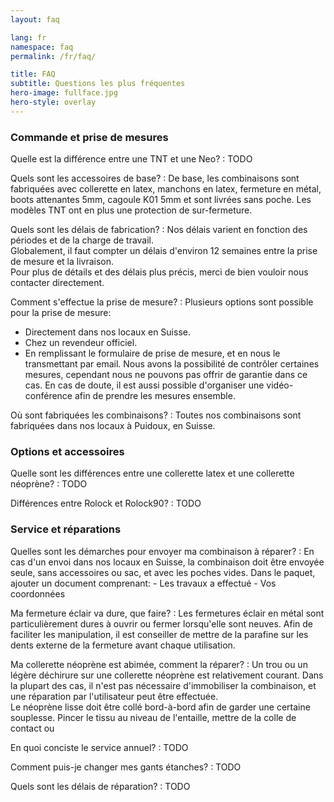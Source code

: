 ```yaml
---
layout: faq

lang: fr
namespace: faq
permalink: /fr/faq/

title: FAQ
subtitle: Questions les plus fréquentes
hero-image: fullface.jpg
hero-style: overlay
---
```

### Commande et prise de mesures

Quelle est la différence entre une TNT et une Neo?
:  TODO

Quels sont les accessoires de base?
: De base, les combinaisons sont fabriquées avec collerette en latex, manchons en latex, fermeture en métal, boots attenantes 5mm, cagoule K01 5mm et sont livrées sans poche. Les modèles TNT ont en plus une protection de sur-fermeture.

Quels sont les délais de fabrication?
: Nos délais varient en fonction des périodes et de la charge de travail.<br>
        Globalement, il faut compter un délais d'environ 12 semaines entre la prise de mesure et la livraison.<br>
        Pour plus de détails et des délais plus précis, merci de bien vouloir nous contacter directement.

Comment s'effectue la prise de mesure? 
: Plusieurs options sont possible pour la prise de mesure:<br>
  - Directement dans nos locaux en Suisse.<br>
  - Chez un revendeur officiel.<br>
  - En remplissant le formulaire de prise de mesure, et en nous le transmettant par email. Nous avons la possibilité de contrôler certaines mesures, cependant nous ne pouvons pas offrir de garantie dans ce cas. En cas de doute, il est aussi possible d'organiser une vidéo-conférence afin de prendre les mesures ensemble.

Où sont fabriquées les combinaisons?
: Toutes nos combinaisons sont fabriquées dans nos locaux à Puidoux, en Suisse.

### Options et accessoires
Quelle sont les différences entre une collerette latex et une collerette néoprène?
: TODO

Différences entre Rolock et Rolock90?
: TODO


### Service et réparations

Quelles sont les démarches pour envoyer ma combinaison à réparer?
: En cas d'un envoi dans nos locaux en Suisse, la combinaison doit être envoyée seule, sans accessoires ou sac, et avec les poches vides. Dans le paquet, ajouter un document comprenant:
        - Les travaux a effectué
        - Vos coordonnées
        

Ma fermeture éclair va dure, que faire?
: Les fermetures éclair en métal sont particulièrement dures à ouvrir ou fermer lorsqu'elle sont neuves. Afin de faciliter les manipulation, il est conseiller de mettre de la parafine sur les dents externe de la fermeture avant chaque utilisation.

Ma collerette néoprène est abimée, comment la réparer?
: Un trou ou un légère déchirure sur une collerette néoprène est relativement courant. Dans la plupart des cas, il n'est pas nécessaire d'immobiliser la combinaison, et une réparation par l'utilisateur peut être effectuée.<br>
        Le néoprène lisse doit être collé bord-à-bord afin de garder une certaine souplesse. Pincer le tissu au niveau de l'entaille, mettre de la colle de contact ou 

En quoi conciste le service annuel?
: TODO 

Comment puis-je changer mes gants étanches?
: TODO

Quels sont les délais de réparation?
: TODO

